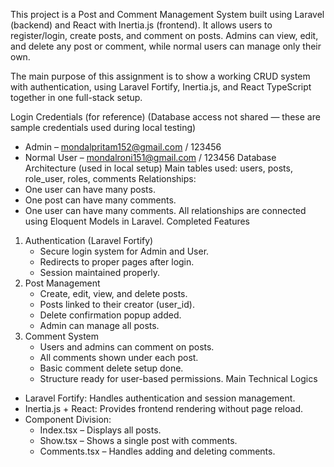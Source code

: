 This project is a Post and Comment Management System built using Laravel (backend) and React with Inertia.js (frontend).
It allows users to register/login, create posts, and comment on posts.
Admins can view, edit, and delete any post or comment, while normal users can manage only their own.

The main purpose of this assignment is to show a working CRUD system with authentication, using Laravel Fortify, Inertia.js, and React TypeScript together in one full-stack setup.


Login Credentials (for reference) (Database access not shared — these are sample credentials used during local testing)
* Admin – mondalpritam152@gmail.com / 123456
* Normal User – mondalroni151@gmail.com / 123456
Database Architecture (used in local setup) Main tables used: users, posts, role_user, roles, comments
Relationships:
* One user can have many posts.
* One post can have many comments.
* One user can have many comments. All relationships are connected using Eloquent Models in Laravel.
Completed Features
1. Authentication (Laravel Fortify)
    * Secure login system for Admin and User.
    * Redirects to proper pages after login.
    * Session maintained properly.
2. Post Management
    * Create, edit, view, and delete posts.
    * Posts linked to their creator (user_id).
    * Delete confirmation popup added.
    * Admin can manage all posts.
3. Comment System
    * Users and admins can comment on posts.
    * All comments shown under each post.
    * Basic comment delete setup done.
    * Structure ready for user-based permissions.
Main Technical Logics
* Laravel Fortify: Handles authentication and session management.
* Inertia.js + React: Provides frontend rendering without page reload.
* Component Division:
    * Index.tsx – Displays all posts.
    * Show.tsx – Shows a single post with comments.
    * Comments.tsx – Handles adding and deleting comments.
